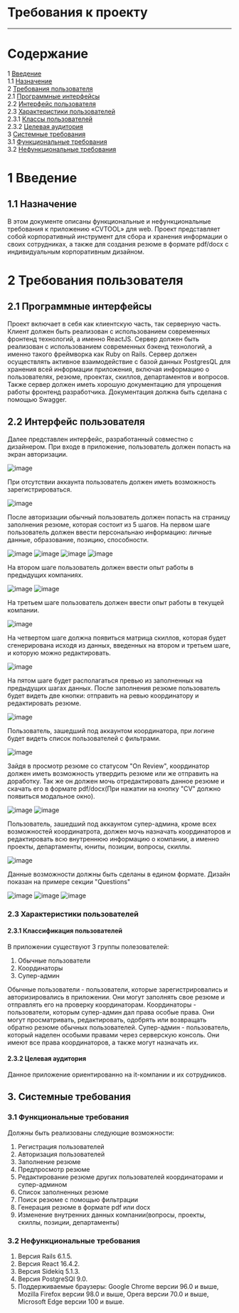 # Требования к проекту
---

# Содержание
1 [Введение](#intro)  
1.1 [Назначение](#appointment)  
2 [Требования пользователя](#user_requirements)  
2.1 [Программные интерфейсы](#software_interfaces)  
2.2 [Интерфейс пользователя](#user_interface)  
2.3 [Характеристики пользователей](#user_specifications)  
2.3.1 [Классы пользователей](#user_classes)  
2.3.2 [Целевая аудитория](#target_audience)                                   
3 [Системные требования](#system_requirements)  
3.1 [Функциональные требования](#functional_requirements)  
3.2 [Нефункциональные требования](#non-functional_requirements)  

<a name="intro"/>

# 1 Введение

<a name="appointment"/>

## 1.1 Назначение

В этом документе описаны функциональные и нефункциональные требования к приложению «CVTOOL» для web. Проект представляет собой корпоративный инструмент для сбора и хранения информации о своих сотрудниках, а также для создания резюме в формате pdf/docx с индивидуальным корпоративным дизайном. 

<a name="user_requirements"/>

# 2 Требования пользователя

<a name="software_interfaces"/>

## 2.1 Программные интерфейсы
Проект включает в себя как клиентскую часть, так серверную часть. Клиент должен быть реализован с использованием современных фронтенд технологий, а именно ReactJS. Сервер должен быть реализован с использованием современных бэкенд технологий, а именно такого фреймворка как Ruby on Rails. Сервер должен осуществлять активное взаимодействие с базой данных PostgresQL для хранения всей информации приложения, включая информацию о пользователях, резюме, проектах, скиллов, департаментов и вопросов. Также сервер должен иметь хорошую документацию для упрощения работы фронтенд разработчика. Документация должна быть сделана с помощью Swagger.

<a name="user_interface"/>

## 2.2 Интерфейс пользователя

Далее представлен интерфейс, разработанный совместно с дизайнером. При входе в приложение, пользователь должен попасть на экран авторизации.

![image](illustrations/login.png)

При отсутствии аккаунта пользователь должен иметь возможность зарегистрироваться.

![image](illustrations/reg.png)

После авторизации обычный пользователь должен попасть на страницу заполнения резюме, которая состоит из 5 шагов. На первом шаге пользователь должен ввести персональнаю информацию: личные данные, образование, позицию, способности.

![image](illustrations/personal_info.png)
![image](illustrations/education.png)
![image](illustrations/professional_profile.png)
![image](illustrations/addtional_skills.png)

На втором шаге пользователь должен ввести опыт работы в предыдущих компаниях.

![image](illustrations/companies.png)
![image](illustrations/projects-previous.png)

На третьем шаге пользователь должен ввести опыт работы в текущей компании.

![image](illustrations/projects-inner.png)

На четвертом шаге должна появиться матрица скиллов, которая будет сгенерирована исходя из данных, введенных на втором и третьем шаге, и которую можно редактировать.

![image](illustrations/matrix.png)

На пятом шаге будет располагаться превью из заполненных на предыдущих шагах данных. После заполнения резюме пользователь будет видеть две кнопки: отправить на ревью координатору и редактировать резюме.   

![image](illustrations/buttons.png)
 
Пользователь, зашедший под аккаунтом координатора, при логине будет видеть список пользователей с фильтрами.

![image](illustrations/list.png)

Зайдя в просмотр резюме со статусом "On Review", координатор должен иметь возможность утвердить резюме или же отправить на доработку. Так же он должен мочь отредактировать данное резюме и скачать его в формате pdf/docx(При нажатии на кнопку "CV" должно появиться модальное окно).

![image](illustrations/buttons_coordinator.png)
![image](illustrations/download_cv.png)

Пользователь, зашедший под аккаунтом супер-админа, кроме всех возможностей координатрота, должен мочь назначать координаторов и редактировать всю внутреннюю информацию о компании, а именно проекты, департаменты, юниты, позиции, вопросы, скиллы.                     

![image](illustrations/sidebar.png)

Данные возможности должны быть сделаны в едином формате. Дизайн показан на примере секции "Questions"

![image](illustrations/questions.png)
![image](illustrations/view.png)
![image](illustrations/new.png)

<a name="user_specifications"/>

### 2.3 Характеристики пользователей

<a name="user_classes"/>

#### 2.3.1 Классификация пользователей

В приложении существуют 3 группы полезователей:

1. Обычные пользователи
2. Координаторы
3. Супер-админ

Обычные пользователи - пользователи, которые зарегистрировались и авторизировались в приложении. Они могут заполнять свое резюме и отправлять его на проверку координаторам.
Координаторы - пользователи, которым супер-админ дал права особые права. Они могут просматривать, редактировать, одобрять или возвращать обратно резюме обычных пользователей.
Супер-админ - пользователь, который наделен особыми правами через серверскую консоль. Они имеют все права координаторов, а также могут назначать их.

<a name="target_audience"/>

#### 2.3.2 Целевая аудитория

Данное приложение ориентированно на it-компании и их сотрудников.

<a name="system_requirements"/>

## 3. Системные требования

<a name="functional_requirements"/>

### 3.1 Функциональные требования

Должны быть реализованы следующие возможности:
1. Регистрация пользователей
2. Авторизация пользователей
3. Заполнение резюме
4. Предпросмотр резюме
5. Редактирование резюме других пользователей координаторами и супер-админом
6. Список заполненных резюме
7. Поиск резюме с помощью фильтрации
8. Генерация резюме в формате pdf или docx
9. Изменение внутренних данных компании(вопросы, проекты, скиллы, позиции, департаменты)

<a name="non-functional_requirements"/>

### 3.2 Нефункциональные требования

1. Версия Rails 6.1.5.
2. Версия React 16.4.2.
3. Версия Sidekiq 5.1.3.
4. Версия PostgreSQl 9.0.
5. Поддерживаемые браузеры: Google Chrome версии 96.0 и выше, Mozilla Firefox версии 98.0 и выше, Opera версии 70.0 и выше, Microsoft Edge версии 100 и выше.
